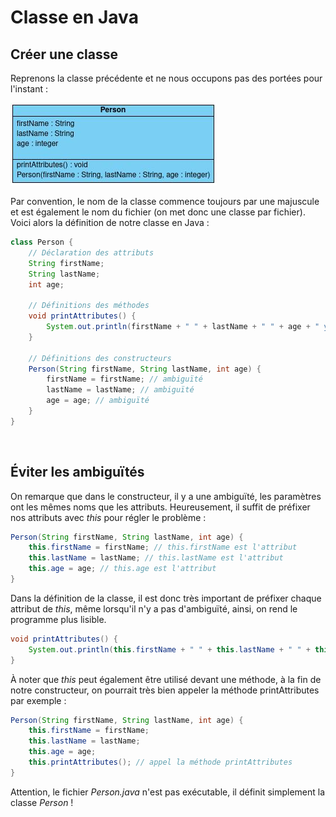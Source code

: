 # **Classe en Java**

## Créer une classe

Reprenons la classe précédente et ne nous occupons pas des portées pour l'instant :

![](../../_images/person4.jpg)

Par convention, le nom de la classe commence toujours par une majuscule et est également le nom du fichier (on met donc une classe par fichier). Voici alors la définition de notre classe en Java :
```java
class Person {
    // Déclaration des attributs
    String firstName;
    String lastName;
    int age;

    // Définitions des méthodes
    void printAttributes() {
		System.out.println(firstName + " " + lastName + " " + age + " years old");
	}

    // Définitions des constructeurs
    Person(String firstName, String lastName, int age) {
        firstName = firstName; // ambiguïté
        lastName = lastName; // ambiguïté
        age = age; // ambiguïté
    }
}
```
<br>


## Éviter les ambiguïtés

On remarque que dans le constructeur, il y a une ambiguïté, les paramètres ont les mêmes noms que les attributs. Heureusement, il suffit de préfixer nos attributs avec *this* pour régler le problème :

```java
Person(String firstName, String lastName, int age) {
    this.firstName = firstName; // this.firstName est l'attribut
    this.lastName = lastName; // this.lastName est l'attribut
    this.age = age; // this.age est l'attribut
}
```

Dans la définition de la classe, il est donc très important de préfixer chaque attribut de *this*, même lorsqu'il n'y a pas d'ambiguïté, ainsi, on rend le programme plus lisible.
```java
void printAttributes() {
    System.out.println(this.firstName + " " + this.lastName + " " + this.age + " years old");
}
```

À noter que *this* peut également être utilisé devant une méthode, à la fin de notre constructeur, on pourrait très bien appeler la méthode printAttributes par exemple :
```java
Person(String firstName, String lastName, int age) {
    this.firstName = firstName;
    this.lastName = lastName;
    this.age = age;
    this.printAttributes(); // appel la méthode printAttributes
}
```

Attention, le fichier *Person.java* n'est pas exécutable, il définit simplement la classe *Person* !